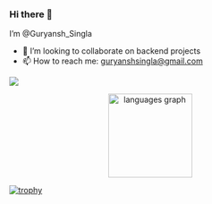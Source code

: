 ### Hi there 👋
I’m @Guryansh_Singla
<!--
**Guryansh/guryansh** is a ✨ _special_ ✨ repository because its `README.md` (this file) appears on your GitHub profile.

Here are some ideas to get you started:

- 🔭 I’m currently working on ...
- 🌱 I’m currently learning ...
- 🤔 I’m looking for help with ...
- 💬 Ask me about ...
- 😄 Pronouns: ...
- ⚡ Fun fact: ...
-->
- 👯 I’m looking to collaborate on backend projects
- 📫 How to reach me: guryanshsingla@gmail.com


[![](https://visitcount.itsvg.in/api?id=Guryansh&icon=0&color=0)](https://visitcount.itsvg.in)
<div align="center">
<!--   <img src="https://github-readme-stats.vercel.app/api?username=guryansh&hide_title=false&hide_rank=false&show_icons=true&include_all_commits=true&count_private=true&disable_animations=false&theme=dracula&locale=en&hide_border=false&order=1" height="150" alt="stats graph"  /> -->
  <img src="https://github-readme-stats.vercel.app/api/top-langs?username=guryansh&locale=en&hide_title=false&layout=compact&card_width=320&langs_count=5&theme=dracula&hide_border=false&order=2" height="150" alt="languages graph"  />
</div>

[![trophy](https://github-profile-trophy.vercel.app/?username=guryansh&column=3)](https://github.com/ryo-ma/github-profile-trophy)
